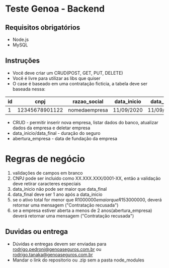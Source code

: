 # Teste Genoa - Backend

## Requisitos obrigatórios

- Node.js
- MySQL

## Instruções

- Você deve criar um CRUD(POST, GET, PUT, DELETE)
- Você é livre para utilizar as libs que quiser
- O case é baseado em uma contratação ficticia, a tabela deve ser baseada nessa:

id | cnpj            | razao_social  | data_inicio | data_final | ativo_total | abertura_empresa
-- | --------------- | ------------  | ----------- | ---------- | ----------- | --------------
1  | 12345678901122  | nomedaempresa | 11/09/2020  | 11/09/2021 | R$1500000   | 10/03/2002

* CRUD - permitir inserir nova empresa, listar dados do banco, atualizar dados da empresa e deletar empresa
* data_inicio/data_final - duração do seguro
* abertura_empresa - data de fundação da empresa

# Regras de negócio
1. validações de campos em branco
2. CNPJ pode ser incluido como XX.XXX.XXX/0001-XX, então a validação deve retirar caracteres especiais
3. data_inicio não pode ser maior que data_final
4. data_final deve ser 1 ano após a data_inicio
5. se o ativo total for menor que R$1000000 e maior que R$153000000, deverá retornar uma mensagem ("Contratação recusada")
6. se a empresa estiver aberta a menos de 2 anos(abertura_empresa) deverá retornar uma mensagem ("Contratação recusada")

## Duvidas ou entrega

* Dúvidas e entregas devem ser enviadas para rodrigo.pedroni@genoaseguros.com.br ou rodrigo.tanaka@genoaseguros.com.br
* Mandar o link do repositorio ou .zip sem a pasta node_modules
